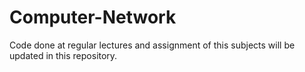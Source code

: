 # Computer-Network
Code done at regular lectures and assignment of this subjects will be updated in this repository. 
